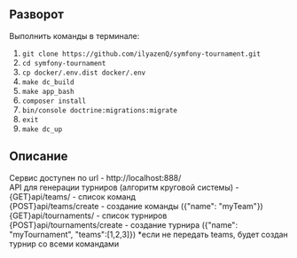 ## Разворот
Выполнить команды в терминале:
1. `git clone https://github.com/ilyazenQ/symfony-tournament.git` <br>
2. `cd symfony-tournament`
3. `cp docker/.env.dist docker/.env`<br>
4. `make dc_build`<br>
5. `make app_bash`<br>
6. `composer install` <br>
7. `bin/console doctrine:migrations:migrate`<br>
8. `exit`<br>
9. `make dc_up`<br>

## Описание
Сервис доступен по url - http://localhost:888/ <br>
API для генерации турниров (алгоритм круговой системы) -
<br>{GET}api/teams/ - список команд
<br>{POST}api/teams/create - создание команды ({"name": "myTeam"})
<br>{GET}api/tournaments/ - список турниров
<br>{POST}api/tournaments/create - создание турнира ({"name": "myTournament", "teams":[1,2,3]}) *если не передать teams, будет создан турнир со всеми командами


